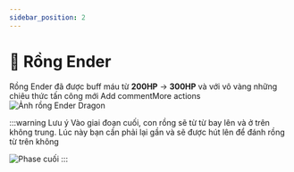 ```yaml
---
sidebar_position: 2
---
```


# 🐉 Rồng Ender

Rồng Ender đã được buff máu từ **200HP** → **300HP** và với vô vàng những chiêu thức tấn công mới
Add commentMore actions
![Ảnh rồng Ender Dragon](https://cdn.modrinth.com/data/MCnBYP0b/images/e0e040e22d1232a8ad11d3d5716b9d259e7a526a.png)

:::warning Lưu ý
Vào giai đoạn cuối, con rồng sẽ từ từ bay lên và ở trên không trung. Lúc này bạn cần phải lại gần và sẽ được hút lên để đánh rồng từ trên không

![Phase cuối](https://cdn.modrinth.com/data/MCnBYP0b/images/e0ef7d0087ce5afd0e4da8f996237ca7572dd16f.gif)
:::
